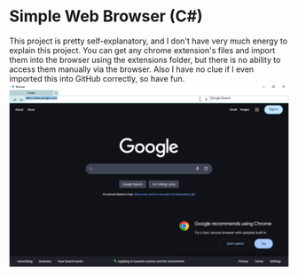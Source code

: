 # Simple Web Browser (C#)
This project is pretty self-explanatory, and I don't have very much energy to explain this project. You can get any chrome extension's files and import them into the browser using the extensions folder, but there is no ability to access them manually via the browser. Also I have no clue if I even imported this into GitHub correctly, so have fun.
![Browser Logo](https://github.com/fijw/Random-Web-Browser-WebView2/blob/main/logo/Capture.PNG?raw=true)
